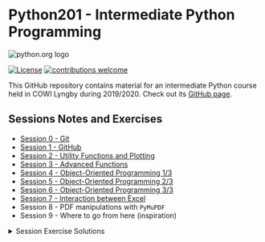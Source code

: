 # Python201 - Intermediate Python Programming

![python.org logo](https://www.python.org/static/community_logos/python-logo-master-v3-TM.png)

[![License](https://img.shields.io/github/license/Python-Crash-Course/Python201)](https://github.com/Python-Crash-Course/Python201/blob/master/LICENSE)
[![contributions welcome](https://img.shields.io/badge/contributions-welcome-brightgreen.svg?style=flat)](https://github.com/dwyl/esta/issues)

This GitHub repository contains material for an intermediate Python course held in COWI Lyngby during 2019/2020. Check out its [GitHub page](https://python-crash-course.github.io/Python201/).

## Sessions Notes and Exercises

* [Session 0 - Git](Session%200%20-%20Git/session0_git.md#git)
* [Session 1 - GitHub](Session%201%20-%20GitHub/session1_github.md#git-recap)
* [Session 2 - Utility Functions and Plotting](Session%202%20-%20Utility%20functions/Session%202%20-%20Utility%20functions.ipynb)
* [Session 3 - Advanced Functions](Session%203%20-%20Advanced%20Functions/Session%203%20-%20Advanced%20Functions.ipynb)
* [Session 4 - Object-Oriented Programming 1/3](Session%204%20-%20Object-Oriented%20Programming%20I/Session%204%20-%20Object-Oriented%20Programming%20I.ipynb)
* [Session 5 - Object-Oriented Programming 2/3](Session%205%20-%20Object-Oriented%20Programming%20II/Session%205%20-%20Object-Oriented%20Programming%20II.ipynb)
* [Session 6 - Object-Oriented Programming 3/3](Session%206%20-%20Object-Oriented%20Programming%20III/Session%206%20-%20Object-Oriented%20Programming%20III.ipynb)
* [Session 7 - Interaction between Excel](Session%207%20-%20Interaction%20with%20Excel/Session7_Interaction_with_Excel.ipynb)
* Session 8 - PDF manipulations with `PyMuPDF`
* Session 9 - Where to go from here (inspiration)

<details>
  <summary>Session Exercise Solutions</summary>

* [Session 0](Session%200%20-%20Git/session0_git.md)
* [Session 1](Session%201%20-%20GitHub/session1_github.md)
* [Session 2](Session%202%20-%20Utility%20functions/Session%202%20-%20Exercise%20solutions.ipynb)
* [Session 3](Session%203%20-%20Advanced%20Functions/Session%203%20-%20Exercise%20solutions.ipynb)
* [Session 4](Session%204%20-%20Object-Oriented%20Programming%20I/Session%204%20-%20Exercise%20solutions.ipynb)
* [Session 5](Session%205%20-%20Object-Oriented%20Programming%20II/Session%205%20-%20Exercise%20solutions.ipynb)
* [Session 6](Session%206%20-%20Object-Oriented%20Programming%20III/Session%206%20-%20Exercise%20solutions.ipynb)
* [Session 7](Session%207%20-%20Interaction%20with%20Excel/Session7_Exercise_Solutions.ipynb)
* Session 8
* Session 9
</details>





